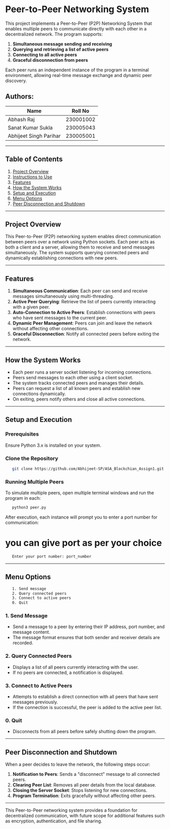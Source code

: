 # Peer-to-Peer Networking System

This project implements a Peer-to-Peer (P2P) Networking System that enables multiple peers to communicate directly with each other in a decentralized network. The program supports:

1. **Simultaneous message sending and receiving**
2. **Querying and retrieving a list of active peers**
3. **Connecting to all active peers**
4. **Graceful disconnection from peers**

Each peer runs an independent instance of the program in a terminal environment, allowing real-time message exchange and dynamic peer discovery.

## Authors:
| Name                 | Roll No       |
|----------------------|--------------|
| Abhash Raj          | 230001002     |
| Sanat Kumar Sukla   | 230005043     |
| Abhijeet Singh Parihar | 230005001 |

---

## Table of Contents

1. [Project Overview](#project-overview)
2. [Instructions to Use](#instructions-to-use)
3. [Features](#features)
4. [How the System Works](#how-the-system-works)
5. [Setup and Execution](#setup-and-execution)
6. [Menu Options](#menu-options)
7. [Peer Disconnection and Shutdown](#peer-disconnection-and-shutdown)

---

## Project Overview
This Peer-to-Peer (P2P) networking system enables direct communication between peers over a network using Python sockets. Each peer acts as both a client and a server, allowing them to receive and send messages simultaneously. The system supports querying connected peers and dynamically establishing connections with new peers.

---

## Features

1. **Simultaneous Communication**: Each peer can send and receive messages simultaneously using multi-threading.
2. **Active Peer Querying**: Retrieve the list of peers currently interacting with a given peer.
3. **Auto-Connection to Active Peers**: Establish connections with peers who have sent messages to the current peer.
4. **Dynamic Peer Management**: Peers can join and leave the network without affecting other connections.
5. **Graceful Disconnection**: Notify all connected peers before exiting the network.

---

## How the System Works

- Each peer runs a server socket listening for incoming connections.
- Peers send messages to each other using a client socket.
- The system tracks connected peers and manages their details.
- Peers can request a list of all known peers and establish new connections dynamically.
- On exiting, peers notify others and close all active connections.

---

## Setup and Execution

### Prerequisites
Ensure Python 3.x is installed on your system.

### Clone the Repository
```bash
   git clone https://github.com/Abhijeet-SP/ASA_Blockchian_Assign1.git
```

### Running Multiple Peers
To simulate multiple peers, open multiple terminal windows and run the program in each:
```bash
   python3 peer.py
```
After execution, each instance will prompt you to enter a port number for communication:
# you can give port as per your choice
```bash
   Enter your port number: port_number  
```

---

## Menu Options
```bash
   1. Send message
   2. Query connected peers
   3. Connect to active peers
   0. Quit
```

### 1. Send Message
- Send a message to a peer by entering their IP address, port number, and message content.
- The message format ensures that both sender and receiver details are recorded.

### 2. Query Connected Peers
- Displays a list of all peers currently interacting with the user.
- If no peers are connected, a notification is displayed.

### 3. Connect to Active Peers
- Attempts to establish a direct connection with all peers that have sent messages previously.
- If the connection is successful, the peer is added to the active peer list.

### 0. Quit
- Disconnects from all peers before safely shutting down the program.

---

## Peer Disconnection and Shutdown
When a peer decides to leave the network, the following steps occur:
1. **Notification to Peers**: Sends a "disconnect" message to all connected peers.
2. **Clearing Peer List**: Removes all peer details from the local database.
3. **Closing the Server Socket**: Stops listening for new connections.
4. **Program Termination**: Exits gracefully without affecting other peers.

---

This Peer-to-Peer networking system provides a foundation for decentralized communication, with future scope for additional features such as encryption, authentication, and file sharing.
